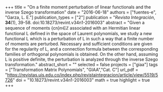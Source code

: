 +++
title = "On a finite moment perturbation of linear functionals and the inverse Szego transformation"
date = "2016-06-18"
authors = ["fuentes-e", "Garza, L. E."]
publication_types = ["2"]
publication = "*Revista Integración*, **34**(1), 39-58. doi:10.18273/revint.v34n1-2016003"
abstract = "Given a sequence of moments {cn}n∈ℤ associated with an Hermitian linear functional L defined in the space of Laurent polynomials, we study a new functional L which is a perturbation of L in such a way that a finite number of moments are perturbed. Necessary and sufficient conditions are given for the regularity of L, and a connection formula between the corresponding families of orthogonal polynomials is obtained. On the other hand, assuming L is positive definite, the perturbation is analyzed through the inverse Szego transformation."
abstract_short = ""
selected = false
projects = ["giaa"]
tags = ["Transformation Matrix Polynomials", "GIAA","Cat. C"]
url_pdf = "https://revistas.uis.edu.co/index.php/revistaintegracion/article/view/5519/5726"
doi = "10.18273/revint.v34n1-2016003"
math = true
highlight = true
+++
